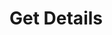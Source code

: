 # Get Details

<api-endpoint openapi-path="../openapi/platform.yaml" endpoint="/platform/purchase-order/api/v1/{ref}" method="GET"/>